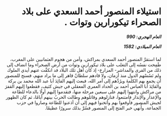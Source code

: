 <h1 dir="rtl">استيلاء المنصور أحمد السعدي على بلاد الصحراء تيكورارين وتوات .</h1>

<h5 dir="rtl">العام الهجري:  990

العام الميلادي: 1582

</h5>

<p dir="rtl">لما استقرَّ المنصور أحمد السعدي بمراكش، وأمن من هجوم العثمانيين على المغرب، طَمِحت نفسُه إلى التغلب على بلاد تيكورارين وتوات من أرض الصحراء وما انضاف إلى ذلك من القرى والمداشر- المزارع- إذ كان أهل تلك البلاد قد انكفَّت عنهم أيدي الملوك ولم تَسُسْهم الدول منذ أزمان، ولا قادهم سلطانٌ قاهر إلى ما يراد منهم، فسنح للمنصور أن يجمع بهم الكلمةَ ويرُدَّهم إلى أمر الله، فبعث إليهم القائِدَ أبا عبد الله محمد بن بركة والقائِدَ أبا العباس أحمد بن الحداد العمري المعقلي في جيش كثيف، فقطعوا إليهم القفرَ من مراكش وانتهوا إليهم على سبعين مرحلة منها، فتقدموا إليهم أولًا بالدعاء للطاعة والإعذار والإنذار فامتنعوا، فنازلوهم وقاتلوهم وطالت الحربُ بينهم أيامًا، ثم كان الظهور لجيش المنصور فأوقعوا بهم وأثخنوا فيهم إلى أن أذعنوا للطاعة وصاروا في حزب الجماعة، وأُنهي خبر الفتح إلى المنصور فسُرَّ بذلك سرورًا عظيمًا.</p></br>
